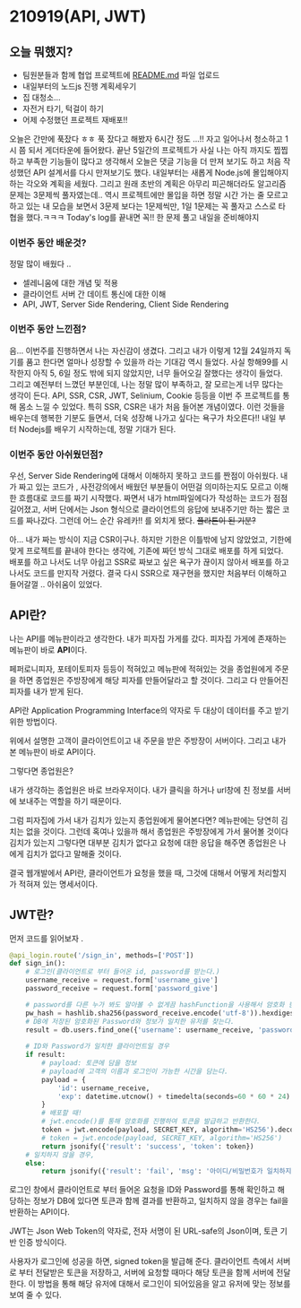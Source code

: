# 210919(API, JWT)

## 오늘 뭐했지?

- 팀원분들과 함께 협업 프로젝트에 [README.md](https://github.com/jongwanra/til/blob/main/today_log/210919(API%2C%20JWT).md) 파일 업로드
- 내일부터의 노드js 진행 계획세우기
- 집 대청소...
- 자전거 타기, 턱걸이 하기
- 어제 수정했던 프로젝트 재배포!!

오늘은 간만에 푹잤다 ㅎㅎ 푹 잤다고 해봤자 6시간 정도 ...!! 자고 일어나서 청소하고 1시 쯤 되서 게더타운에 들어왔다. 끝난 5일간의 프로젝트가 사실 나는 아직 까지도 찝찝하고 부족한 기능들이 많다고 생각해서 오늘은 댓글 기능을 더 만져 보기도 하고 처음 작성했던 API 설계서를 다시 만져보기도 했다. 내일부터는 새롭게 Node.js에 몰입해야지 하는 각오와 계획을 세웠다. 그리고 원래 초반의 계획은 아무리 피곤해더라도 알고리즘 문제는 3문제씩 풀자였는데.. 역시 프로젝트에만 몰입을 하면 정말 시간 가는 줄 모르고 하고 있는 내 모습을 보면서 3문제 보다는 1문제씩만, 1일 1문제는 꼭 풀자고 스스로 타협을 했다.ㅋㅋㅋ Today's log를 끝내면 꼭!! 한 문제 풀고 내일을 준비해야지

### 이번주 동안 배운것?

정말 많이 배웠다 .. 

- 셀레니움에 대한 개념 및 적용
- 클라이언트 서버 간 데이트 통신에 대한 이해
- API, JWT, Server Side Rendering, Client Side Rendering

### 이번주 동안 느낀점?

음... 이번주를 진행하면서 나는 자신감이 생겼다. 그리고 내가 이렇게 12월 24일까지 독기를 품고 한다면 얼마나 성장할 수 있을까 라는 기대감 역시 들었다. 사실 항해99를 시작한지 아직 5, 6일 정도 밖에 되지 않았지만, 너무 들어오길 잘했다는 생각이 들었다. 그리고 예전부터 느꼈던 부분인데, 나는 정말 많이 부족하고, 잘 모르는게 너무 많다는 생각이 든다. API, SSR, CSR, JWT, Selinium, Cookie 등등을 이번 주 프로젝트를 통해 몸소 느낄 수 있었다. 특히 SSR, CSR은 내가 처음 들어본 개념이였다. 이런 것들을 배우는데 행복한 기분도 들면서, 더욱 성장해 나가고 싶다는 욕구가 차오른다!! 내일 부터 Nodejs를 배우기 시작하는데, 정말 기대가 된다.

### 이번주 동안 아쉬웠던점?

우선, Server Side Rendering에 대해서 이해하지 못하고 코드를 짠점이 아쉬웠다. 내가 짜고 있는 코드가 , 사전강의에서 배웠던 부분들이 어떤걸 의미하는지도 모르고 이해한 흐름대로 코드를 짜기 시작했다.  짜면서 내가 html파일에다가 작성하는 코드가 점점 길어졌고, 서버 단에서는 Json 형식으로 클라이언트의 응답에 보내주기만 하는 짧은 코드를 짜나갔다. 그런데 어느 순간 유레카!! 를 외치게 됐다.  ~~플라톤이 된 기분?~~ 

아... 내가 짜는 방식이 지금 CSR이구나. 하지만 기한은 이틀밖에 남지 않았었고, 기한에 맞게 프로젝트를 끝내야 한다는 생각에,  기존에 짜던 방식 그대로 배포를 하게 되었다. 배포를 하고 나서도 너무 아쉽고 SSR로 짜보고 싶은 욕구가 끊이지 않아서 배포를 하고 나서도 코드를 만지작 거렸다. 결국 다시 SSR으로 재구현을 했지만  처음부터 이해하고 들어갈껄 .. 아쉬움이 있었다.

## API란?

나는 API를 메뉴판이라고 생각한다. 내가 피자집 가게를 갔다. 피자집 가게에 존재하는 메뉴판이 바로 **API**이다.

페퍼로니피자, 포테이토피자 등등이 적혀있고 메뉴판에 적혀있는 것을 종업원에게 주문을 하면 종업원은 주방장에게 해당 피자를 만들어달라고 할 것이다. 그리고 다 만들어진 피자를 내가 받게 된다.

API란  Application Programming Interface의 약자로 두 대상이 데이터를 주고 받기 위한 방법이다.

위에서 설명한 고객이 클라이언트이고 내 주문을 받은 주방장이 서버이다. 그리고 내가 본 메뉴판이 바로 API이다.

그렇다면 종업원은? 

내가 생각하는 종업원은 바로 브라우저이다. 내가 클릭을 하거나 url창에 친 정보를 서버에 보내주는 역할을 하기 때문이다. 

그럼 피자집에 가서 내가 김치가 있는지 종업원에게 물어본다면? 메뉴판에는 당연히 김치는 없을 것이다. 그런데 혹여나 있을까 해서 종업원은 주방장에게 가서 물어볼 것이다 김치가 있는지 그렇다면 대부분 김치가 없다고 요청에 대한 응답을 해주면 종업원은 나에게 김치가 없다고 말해줄 것이다.

결국 웹개발에서 API란, 클라이언트가 요청을 했을 때, 그것에 대해서 어떻게 처리할지가 적혀져 있는 명세서이다.

## JWT란?

먼저 코드를 읽어보자 .

```python
@api_login.route('/sign_in', methods=['POST'])
def sign_in():
    # 로그인(클라이언트로 부터 들어온 id, password를 받는다.)
    username_receive = request.form['username_give'] 
    password_receive = request.form['password_give']

    # password를 다른 누가 봐도 알아볼 수 없게끔 hashFunction을 사용해서 암호화 한다.
    pw_hash = hashlib.sha256(password_receive.encode('utf-8')).hexdigest()
    # DB에 저장된 암호화된 Password와 정보가 일치한 유저를 찾는다.
    result = db.users.find_one({'username': username_receive, 'password': pw_hash})
    
    # ID와 Password가 일치한 클라이언트일 경우
    if result:
        # payload: 토큰에 담을 정보
        # payload에 고객의 이름과 로그인이 가능한 시간을 담는다.
        payload = {
            'id': username_receive,
            'exp': datetime.utcnow() + timedelta(seconds=60 * 60 * 24)  # 로그인 24시간 유지
        }
        # 배포할 때! 
        # jwt.encode()를 통해 암호화를 진행하여 토큰을 발급하고 반환한다.
        token = jwt.encode(payload, SECRET_KEY, algorithm='HS256').decode('utf-8') # 이 부분!!!! 유심히 확인
        # token = jwt.encode(payload, SECRET_KEY, algorithm='HS256')
        return jsonify({'result': 'success', 'token': token})
    # 일치하지 않을 경우,
    else:
        return jsonify({'result': 'fail', 'msg': '아이디/비밀번호가 일치하지 않습니다.'})
```

로그인 창에서 클라이언트로 부터 들어온 요청을 ID와 Password를 통해 확인하고 해당하는 정보가 DB에 있다면 토큰과 함께 결과를 반환하고, 일치하지 않을 경우는 fail을 반환하는 API이다.

JWT는 Json Web Token의 약자로, 전자 서명이 된 URL-safe의 Json이며, 토큰 기반 인증 방식이다.

사용자가 로그인에 성공을 하면,  signed token을 발급해 준다. 클라이언트 측에서 서버로 부터 전달받은 토큰을 저장하고, 서버에 요청할 때마다 해당 토큰을 함께 서버에 전달한다. 이 방법을 통해 해당 유저에 대해서 로그인이 되어있음을 알고 유저에 맞는 정보를 보여 줄 수 있다.